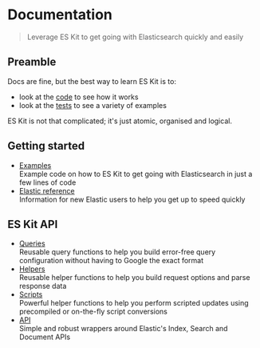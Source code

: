 # Documentation

> Leverage ES Kit to get going with Elasticsearch quickly and easily

## Preamble

Docs are fine, but the best way to learn ES Kit is to: 

- look at the [code](../src/modules) to see how it works
- look at the [tests](../tests) to see a variety of examples

ES Kit is not that complicated; it's just atomic, organised and logical.

## Getting started

- [Examples](examples.md)<br>
  Example code on how to ES Kit to get going with Elasticsearch in just a few lines of code
- [Elastic reference](elastic/README.md)<br>
  Information for new Elastic users to help you get up to speed quickly

## ES Kit API

- [Queries](utilities/queries.md)<br>
  Reusable query functions to help you build error-free query configuration without having to Google the exact format
- [Helpers](utilities/helpers.md)<br>
  Reusable helper functions to help you build request options and parse response data
- [Scripts](utilities/scripts.md)<br>
  Powerful helper functions to help you perform scripted updates using precompiled or on-the-fly script conversions
- [API](api/README.md)<br>
  Simple and robust wrappers around Elastic's Index, Search and Document APIs


